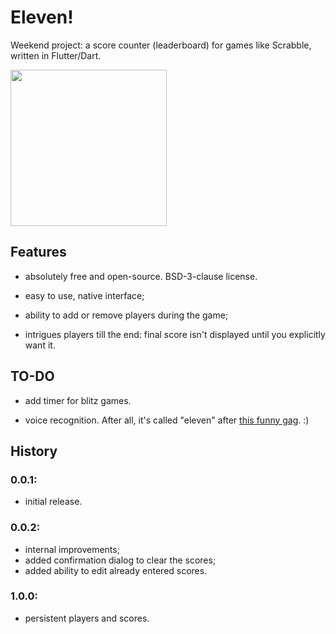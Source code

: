 # Eleven!

Weekend project: a score counter (leaderboard) for games like Scrabble, written in Flutter/Dart.

[<img src="https://github.com/zmej-serow/eleven/blob/master/eleven.gif?raw=true" width="250"/>](https://github.com/zmej-serow/eleven/blob/master/eleven.gif?raw=true)

## Features
- absolutely free and open-source. BSD-3-clause license.

- easy to use, native interface;

- ability to add or remove players during the game;

- intrigues players till the end: final score isn't displayed until you explicitly want it.

## TO-DO
- add timer for blitz games.

- voice recognition. After all, it's called "eleven" after [this funny gag](https://www.youtube.com/watch?v=G2Y0oqZOyl0). :)

## History
### 0.0.1:
- initial release.

### 0.0.2:
- internal improvements;
- added confirmation dialog to clear the scores;
- added ability to edit already entered scores.

### 1.0.0:
- persistent players and scores.
